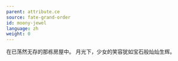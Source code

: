 ```yaml
---
parent: attribute.ce
source: fate-grand-order
id: moony-jewel
language: zh
weight: 0
---
```


在已荡然无存的那栋房屋中。
月光下，少女的笑容犹如宝石般灿灿生辉。

